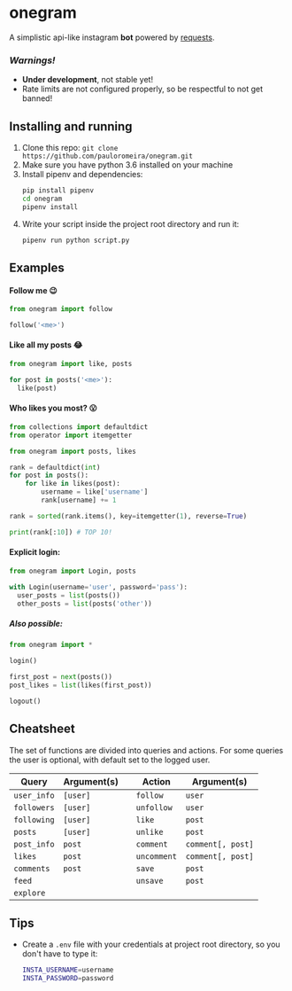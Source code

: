 # onegram

A simplistic api-like instagram **bot** powered by [requests](https://github.com/requests/requests).

### *Warnings!*
* **Under development**, not stable yet!
* Rate limits are not configured properly, so be respectful to not get banned!

## Installing and running
1. Clone this repo: `git clone https://github.com/pauloromeira/onegram.git`
2. Make sure you have python 3.6 installed on your machine
2. Install pipenv and dependencies:
    ```sh
    pip install pipenv
    cd onegram
    pipenv install
    ```
3. Write your script inside the project root directory and run it:
    ```sh
    pipenv run python script.py
    ```

## Examples
#### Follow me :wink:
```py
from onegram import follow

follow('<me>')
```

#### Like all my posts :joy:

```py
from onegram import like, posts

for post in posts('<me>'):
  like(post)
```

#### Who likes you most? :open_mouth:
```py
from collections import defaultdict
from operator import itemgetter

from onegram import posts, likes

rank = defaultdict(int)
for post in posts():
    for like in likes(post):
        username = like['username']
        rank[username] += 1

rank = sorted(rank.items(), key=itemgetter(1), reverse=True)

print(rank[:10]) # TOP 10!
```

#### Explicit login:
```py
from onegram import Login, posts

with Login(username='user', password='pass'):
  user_posts = list(posts())
  other_posts = list(posts('other'))
```

##### Also possible:
```py
from onegram import *

login()

first_post = next(posts())
post_likes = list(likes(first_post))

logout()
```

## Cheatsheet
The set of functions are divided into queries and actions. For some queries
the user is optional, with default set to the logged user.

|Query|Argument(s)||Action|Argument(s)|
|-|-|-|-|-|
|`user_info`|`[user]`||`follow`|`user`|
|`followers`|`[user]`||`unfollow`|`user`|
|`following`|`[user]`||`like`|`post`|
|`posts`|`[user]`||`unlike`|`post`|
|`post_info`|`post`||`comment`|`comment[, post]`|
|`likes`|`post`||`uncomment`|`comment[, post]`|
|`comments`|`post`||`save`|`post`|
|`feed`|||`unsave`|`post`|
|`explore`|||||

## Tips
  * Create a `.env` file with your credentials at project root directory,
  so you don't have to type it:
    ```sh
    INSTA_USERNAME=username
    INSTA_PASSWORD=password
    ```
